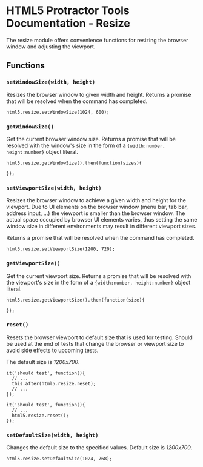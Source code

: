 # HTML5 Protractor Tools Documentation - Resize

The resize module offers convenience functions for resizing the browser window and adjusting the viewport.

## Functions

### `setWindowSize(width, height)`

Resizes the browser window to given width and height. Returns a promise that will be resolved when the command has completed.

```
html5.resize.setWindowSize(1024, 600);
```

### `getWindowSize()`

Get the current browser window size. Returns a promise that will be resolved with the window's size in the form of a `{width:number, height:number}` object literal.

```
html5.resize.getWindowSize().then(function(sizes){

});
```

### `setViewportSize(width, height)`

Resizes the browser window to achieve a given width and height for the viewport.
Due to UI elements on the browser window (menu bar, tab bar, address input, ...) the viewport is smaller than the browser window. The actual space occupied by browser UI elements varies, thus setting the same window size in different environments may result in different viewport sizes.

Returns a promise that will be resolved when the command has completed.

```
html5.resize.setViewportSize(1200, 720);
```

### `getViewportSize()`

Get the current viewport size. Returns a promise that will be resolved with the viewport's size in the form of a `{width:number, height:number}` object literal.

```
html5.resize.getViewportSize().then(function(size){

});
```

### `reset()`

Resets the browser viewport to default size that is used for testing. Should be used at the end of tests that change the browser or viewport size to avoid side effects to upcoming tests.

The default size is _1200x700_.

```
it('should test', function(){
  // ...
  this.after(html5.resize.reset);
  // ...
});
```

```
it('should test', function(){
  // ...
  html5.resize.reset();
});
```

### `setDefaultSize(width, height)`

Changes the default size to the specified values. Default size is _1200x700_.

```
html5.resize.setDefaultSize(1024, 768);
```
